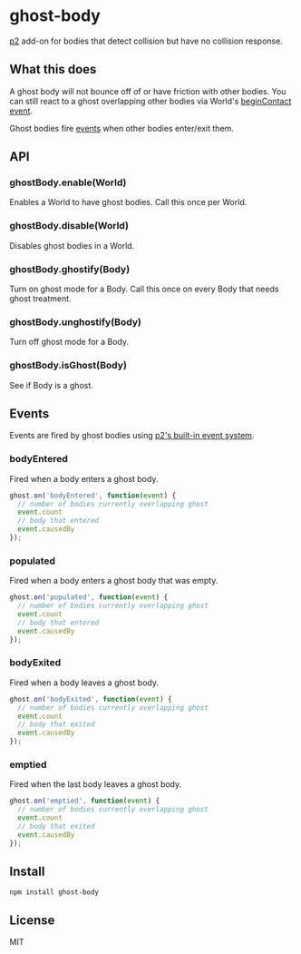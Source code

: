# ghost-body

[p2](https://schteppe.github.io/p2.js/) add-on for bodies that detect collision but have no collision response.

## What this does

A ghost body will not bounce off of or have friction with other bodies. You can still react to a ghost overlapping other bodies via World's [beginContact event](http://schteppe.github.io/p2.js/docs/classes/World.html#event_beginContact).

Ghost bodies fire [events](#events) when other bodies enter/exit them.

## API

### ghostBody.enable(World)

Enables a World to have ghost bodies. Call this once per World.

### ghostBody.disable(World)

Disables ghost bodies in a World.

### ghostBody.ghostify(Body)

Turn on ghost mode for a Body. Call this once on every Body that needs ghost treatment.

### ghostBody.unghostify(Body)

Turn off ghost mode for a Body.

### ghostBody.isGhost(Body)

See if Body is a ghost.

## Events

Events are fired by ghost bodies using [p2's built-in event system](http://schteppe.github.io/p2.js/docs/classes/EventEmitter.html).

### bodyEntered

Fired when a body enters a ghost body.

```js
ghost.on('bodyEntered', function(event) {
  // number of bodies currently overlapping ghost
  event.count
  // body that entered
  event.causedBy
});
```

### populated

Fired when a body enters a ghost body that was empty.

```js
ghost.on('populated', function(event) {
  // number of bodies currently overlapping ghost
  event.count
  // body that entered
  event.causedBy
});
```

### bodyExited

Fired when a body leaves a ghost body.

```js
ghost.on('bodyExited', function(event) {
  // number of bodies currently overlapping ghost
  event.count
  // body that exited
  event.causedBy
});
```

### emptied

Fired when the last body leaves a ghost body.

```js
ghost.on('emptied', function(event) {
  // number of bodies currently overlapping ghost
  event.count
  // body that exited
  event.causedBy
});
```

## Install

    npm install ghost-body

## License

MIT
